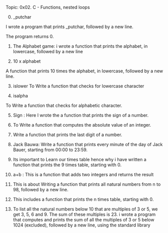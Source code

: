 Topic: 0x02. C - Functions, nested loops

0. _putchar

I wrote a program that prints _putchar, followed by a new line.

The program returns 0.


1. The Alphabet game: i wrote a function that prints the alphabet, in lowercase, followed by a new line

2. 10 x alphabet

A function that prints 10 times the alphabet, in lowercase, followed by a new line.

3. islower
To Write a function that checks for lowercase character

4. isalpha

To Write a function that checks for alphabetic character.

5. Sign : Here I wrote the a function that prints the sign of a number.

6. To Write a function that computes the absolute value of an integer.

7. Write a function that prints the last digit of a number.

8. Jack Bauwa: Write a function that prints every minute of the day of Jack Bauer, starting from 00:00 to 23:59.

9. Its important to Learn our times table hence why i have written a function that prints the 9 times table, starting with 0.

10. a+b : This is a function that adds two integers and returns the result

11. This is about Writing a function that prints all natural numbers from n to 98, followed by a new line.

12. This includes a function that prints the n times table, starting with 0.

13. To list all the natural numbers below 10 that are multiples of 3 or 5, we get 3, 5, 6 and 9. The sum of these multiples is 23. i wrote a program that computes and prints the sum of all the multiples of 3 or 5 below 1024 (excluded), followed by a new line, using the standard library

